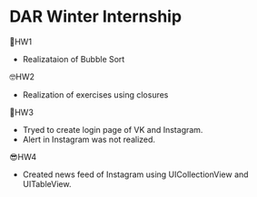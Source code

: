 # DAR Winter Internship

🙂HW1

- Realizataion of Bubble Sort

🤓HW2

- Realization of exercises using closures

🤯HW3

- Tryed to create login page of VK and Instagram. 
- Alert in Instagram was not realized.

😎HW4

- Created news feed of Instagram using UICollectionView and UITableView.

